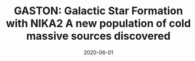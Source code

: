 ---
title: "GASTON: Galactic Star Formation with NIKA2 A new population of cold massive sources discovered"
collection: "co_procs"
permalink: https://ui.adsabs.harvard.edu/abs/2020EPJWC.22800018P/abstract
date: 2020-06-01
venue: "mm Universe @ NIKA2 - Observing the mm Universe with the NIKA2 Camera"
citation: "Peretto, N., Rigby, A., Adam, R., et al. (2020), mm Universe @ NIKA2 - Observing the mm Universe with the NIKA2 Camera, 228, 00018."
---